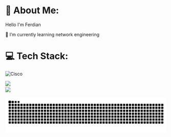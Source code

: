# 💫 About Me:
Hello I'm Ferdian

🌱 I’m currently learning network engineering<br>


# 💻 Tech Stack:
![Cisco](https://img.shields.io/badge/cisco-%23049fd9.svg?style=for-the-badge&logo=cisco&logoColor=black)

![](https://github-readme-stats.vercel.app/api?username=traferdi&theme=dark&hide_border=false&include_all_commits=true&count_private=false)<br/>
![](https://nirzak-streak-stats.vercel.app/?user=traferdi&theme=dark&hide_border=false)<br/>


<picture>
  <source media="(prefers-color-scheme: dark)" srcset="https://raw.githubusercontent.com/traferdi/traferdi/output/github-snake-dark.svg" />
  <source media="(prefers-color-scheme: light)" srcset="https://raw.githubusercontent.com/traferdi/traferdi/output/github-snake.svg" />
  <img alt="github-snake" src="https://raw.githubusercontent.com/traferdi/traferdi/output/github-snake.svg" />
</picture>
